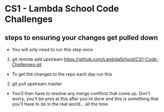 # CS1 - Lambda School Code Challenges

## steps to ensuring your changes get pulled down
- You will only need to run this step once 


1. git remote add upstream https://github.com/LambdaSchool/CS1-Code-Challenges.git

- To get the changes to the repo each day run this

2. git pull upstream master

- You'll then have to resolve any merge conflicts that come up. Don't worry, you'll be pros at this after you're done and this is something that you'll have to do in the real world... all the time. 
